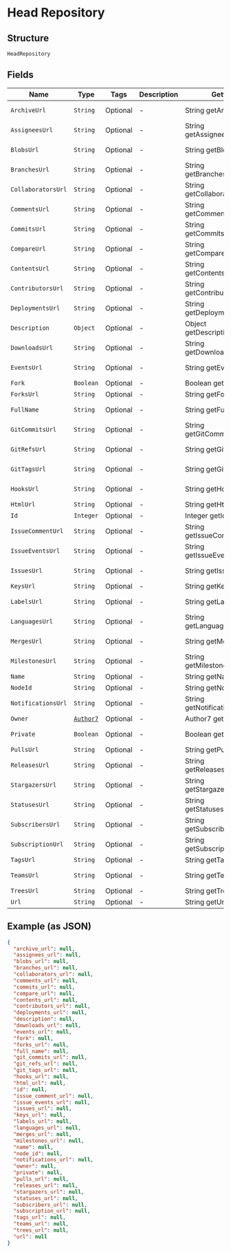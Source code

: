 
# Head Repository

## Structure

`HeadRepository`

## Fields

| Name | Type | Tags | Description | Getter | Setter |
|  --- | --- | --- | --- | --- | --- |
| `ArchiveUrl` | `String` | Optional | - | String getArchiveUrl() | setArchiveUrl(String archiveUrl) |
| `AssigneesUrl` | `String` | Optional | - | String getAssigneesUrl() | setAssigneesUrl(String assigneesUrl) |
| `BlobsUrl` | `String` | Optional | - | String getBlobsUrl() | setBlobsUrl(String blobsUrl) |
| `BranchesUrl` | `String` | Optional | - | String getBranchesUrl() | setBranchesUrl(String branchesUrl) |
| `CollaboratorsUrl` | `String` | Optional | - | String getCollaboratorsUrl() | setCollaboratorsUrl(String collaboratorsUrl) |
| `CommentsUrl` | `String` | Optional | - | String getCommentsUrl() | setCommentsUrl(String commentsUrl) |
| `CommitsUrl` | `String` | Optional | - | String getCommitsUrl() | setCommitsUrl(String commitsUrl) |
| `CompareUrl` | `String` | Optional | - | String getCompareUrl() | setCompareUrl(String compareUrl) |
| `ContentsUrl` | `String` | Optional | - | String getContentsUrl() | setContentsUrl(String contentsUrl) |
| `ContributorsUrl` | `String` | Optional | - | String getContributorsUrl() | setContributorsUrl(String contributorsUrl) |
| `DeploymentsUrl` | `String` | Optional | - | String getDeploymentsUrl() | setDeploymentsUrl(String deploymentsUrl) |
| `Description` | `Object` | Optional | - | Object getDescription() | setDescription(Object description) |
| `DownloadsUrl` | `String` | Optional | - | String getDownloadsUrl() | setDownloadsUrl(String downloadsUrl) |
| `EventsUrl` | `String` | Optional | - | String getEventsUrl() | setEventsUrl(String eventsUrl) |
| `Fork` | `Boolean` | Optional | - | Boolean getFork() | setFork(Boolean fork) |
| `ForksUrl` | `String` | Optional | - | String getForksUrl() | setForksUrl(String forksUrl) |
| `FullName` | `String` | Optional | - | String getFullName() | setFullName(String fullName) |
| `GitCommitsUrl` | `String` | Optional | - | String getGitCommitsUrl() | setGitCommitsUrl(String gitCommitsUrl) |
| `GitRefsUrl` | `String` | Optional | - | String getGitRefsUrl() | setGitRefsUrl(String gitRefsUrl) |
| `GitTagsUrl` | `String` | Optional | - | String getGitTagsUrl() | setGitTagsUrl(String gitTagsUrl) |
| `HooksUrl` | `String` | Optional | - | String getHooksUrl() | setHooksUrl(String hooksUrl) |
| `HtmlUrl` | `String` | Optional | - | String getHtmlUrl() | setHtmlUrl(String htmlUrl) |
| `Id` | `Integer` | Optional | - | Integer getId() | setId(Integer id) |
| `IssueCommentUrl` | `String` | Optional | - | String getIssueCommentUrl() | setIssueCommentUrl(String issueCommentUrl) |
| `IssueEventsUrl` | `String` | Optional | - | String getIssueEventsUrl() | setIssueEventsUrl(String issueEventsUrl) |
| `IssuesUrl` | `String` | Optional | - | String getIssuesUrl() | setIssuesUrl(String issuesUrl) |
| `KeysUrl` | `String` | Optional | - | String getKeysUrl() | setKeysUrl(String keysUrl) |
| `LabelsUrl` | `String` | Optional | - | String getLabelsUrl() | setLabelsUrl(String labelsUrl) |
| `LanguagesUrl` | `String` | Optional | - | String getLanguagesUrl() | setLanguagesUrl(String languagesUrl) |
| `MergesUrl` | `String` | Optional | - | String getMergesUrl() | setMergesUrl(String mergesUrl) |
| `MilestonesUrl` | `String` | Optional | - | String getMilestonesUrl() | setMilestonesUrl(String milestonesUrl) |
| `Name` | `String` | Optional | - | String getName() | setName(String name) |
| `NodeId` | `String` | Optional | - | String getNodeId() | setNodeId(String nodeId) |
| `NotificationsUrl` | `String` | Optional | - | String getNotificationsUrl() | setNotificationsUrl(String notificationsUrl) |
| `Owner` | [`Author7`](../../doc/models/author-7.md) | Optional | - | Author7 getOwner() | setOwner(Author7 owner) |
| `Private` | `Boolean` | Optional | - | Boolean getPrivate() | setPrivate(Boolean mPrivate) |
| `PullsUrl` | `String` | Optional | - | String getPullsUrl() | setPullsUrl(String pullsUrl) |
| `ReleasesUrl` | `String` | Optional | - | String getReleasesUrl() | setReleasesUrl(String releasesUrl) |
| `StargazersUrl` | `String` | Optional | - | String getStargazersUrl() | setStargazersUrl(String stargazersUrl) |
| `StatusesUrl` | `String` | Optional | - | String getStatusesUrl() | setStatusesUrl(String statusesUrl) |
| `SubscribersUrl` | `String` | Optional | - | String getSubscribersUrl() | setSubscribersUrl(String subscribersUrl) |
| `SubscriptionUrl` | `String` | Optional | - | String getSubscriptionUrl() | setSubscriptionUrl(String subscriptionUrl) |
| `TagsUrl` | `String` | Optional | - | String getTagsUrl() | setTagsUrl(String tagsUrl) |
| `TeamsUrl` | `String` | Optional | - | String getTeamsUrl() | setTeamsUrl(String teamsUrl) |
| `TreesUrl` | `String` | Optional | - | String getTreesUrl() | setTreesUrl(String treesUrl) |
| `Url` | `String` | Optional | - | String getUrl() | setUrl(String url) |

## Example (as JSON)

```json
{
  "archive_url": null,
  "assignees_url": null,
  "blobs_url": null,
  "branches_url": null,
  "collaborators_url": null,
  "comments_url": null,
  "commits_url": null,
  "compare_url": null,
  "contents_url": null,
  "contributors_url": null,
  "deployments_url": null,
  "description": null,
  "downloads_url": null,
  "events_url": null,
  "fork": null,
  "forks_url": null,
  "full_name": null,
  "git_commits_url": null,
  "git_refs_url": null,
  "git_tags_url": null,
  "hooks_url": null,
  "html_url": null,
  "id": null,
  "issue_comment_url": null,
  "issue_events_url": null,
  "issues_url": null,
  "keys_url": null,
  "labels_url": null,
  "languages_url": null,
  "merges_url": null,
  "milestones_url": null,
  "name": null,
  "node_id": null,
  "notifications_url": null,
  "owner": null,
  "private": null,
  "pulls_url": null,
  "releases_url": null,
  "stargazers_url": null,
  "statuses_url": null,
  "subscribers_url": null,
  "subscription_url": null,
  "tags_url": null,
  "teams_url": null,
  "trees_url": null,
  "url": null
}
```

